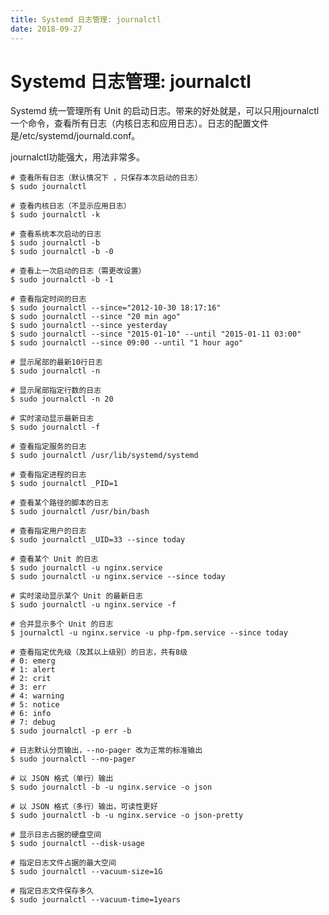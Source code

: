 ```yaml
---
title: Systemd 日志管理: journalctl
date: 2018-09-27
---
```

# Systemd 日志管理: journalctl
Systemd 统一管理所有 Unit 的启动日志。带来的好处就是，可以只用journalctl一个命令，查看所有日志（内核日志和应用日志）。日志的配置文件是/etc/systemd/journald.conf。

journalctl功能强大，用法非常多。

	# 查看所有日志（默认情况下 ，只保存本次启动的日志）
	$ sudo journalctl

	# 查看内核日志（不显示应用日志）
	$ sudo journalctl -k

	# 查看系统本次启动的日志
	$ sudo journalctl -b
	$ sudo journalctl -b -0

	# 查看上一次启动的日志（需更改设置）
	$ sudo journalctl -b -1

	# 查看指定时间的日志
	$ sudo journalctl --since="2012-10-30 18:17:16"
	$ sudo journalctl --since "20 min ago"
	$ sudo journalctl --since yesterday
	$ sudo journalctl --since "2015-01-10" --until "2015-01-11 03:00"
	$ sudo journalctl --since 09:00 --until "1 hour ago"

	# 显示尾部的最新10行日志
	$ sudo journalctl -n

	# 显示尾部指定行数的日志
	$ sudo journalctl -n 20

	# 实时滚动显示最新日志
	$ sudo journalctl -f

	# 查看指定服务的日志
	$ sudo journalctl /usr/lib/systemd/systemd

	# 查看指定进程的日志
	$ sudo journalctl _PID=1

	# 查看某个路径的脚本的日志
	$ sudo journalctl /usr/bin/bash

	# 查看指定用户的日志
	$ sudo journalctl _UID=33 --since today

	# 查看某个 Unit 的日志
	$ sudo journalctl -u nginx.service
	$ sudo journalctl -u nginx.service --since today

	# 实时滚动显示某个 Unit 的最新日志
	$ sudo journalctl -u nginx.service -f

	# 合并显示多个 Unit 的日志
	$ journalctl -u nginx.service -u php-fpm.service --since today

	# 查看指定优先级（及其以上级别）的日志，共有8级
	# 0: emerg
	# 1: alert
	# 2: crit
	# 3: err
	# 4: warning
	# 5: notice
	# 6: info
	# 7: debug
	$ sudo journalctl -p err -b

	# 日志默认分页输出，--no-pager 改为正常的标准输出
	$ sudo journalctl --no-pager

	# 以 JSON 格式（单行）输出
	$ sudo journalctl -b -u nginx.service -o json

	# 以 JSON 格式（多行）输出，可读性更好
	$ sudo journalctl -b -u nginx.service -o json-pretty

	# 显示日志占据的硬盘空间
	$ sudo journalctl --disk-usage

	# 指定日志文件占据的最大空间
	$ sudo journalctl --vacuum-size=1G

	# 指定日志文件保存多久
	$ sudo journalctl --vacuum-time=1years